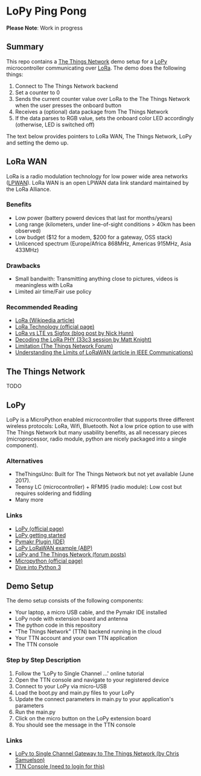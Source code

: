 # LoPy Ping Pong

**Please Note**: Work in progress

## Summary

This repo contains a [The Things Network](https://www.thethingsnetwork.org/)  demo setup for a [LoPy](https://www.pycom.io/product/lopy/) microcontroller communicating over [LoRa](https://www.lora-alliance.org/What-Is-LoRa/Technology).
The demo does the following things:

1. Connect to The Things Network backend
2. Set a counter to 0
3. Sends the current counter value over LoRa to the The Things Network when the user presses the onboard button
4. Receives a (optional) data package from The Things Network
5. If the data parses to RGB value, sets the onboard color LED accordingly (otherwise, LED is switched off)

The text below provides pointers to LoRa WAN, The Things Network, LoPy and setting the demo up.

## LoRa WAN

LoRa is a radio modulation technology for low power wide area networks ([LPWAN](https://en.wikipedia.org/wiki/LPWAN)). 
LoRa WAN is an open LPWAN data link standard maintained by the LoRa Alliance.

### Benefits
* Low power (battery powerd devices that last for months/years)
* Long range (kilometers, under line-of-sight conditions > 40km has been observed)
* Low budget ($12 for a modem, $200 for a gateway, OSS stack)
* Unlicenced spectrum (Europe/Africa 868MHz, Americas 915MHz, Asia 433MHz)

### Drawbacks
* Small bandwith: Transmitting anything close to pictures, videos is meaningless with LoRa
* Limited air time/Fair use policy 

### Recommended Reading
* [LoRa (Wikipedia article)](https://en.wikipedia.org/wiki/LPWAN)
* [LoRa Technology (official page)](https://www.lora-alliance.org/What-Is-LoRa/Technology)
* [LoRa vs LTE vs Sigfox (blog post by Nick Hunn)](http://www.nickhunn.com/lora-vs-lte-m-vs-sigfox/)
* [Decoding the LoRa PHY (33c3 session by Matt Knight)](https://media.ccc.de/v/33c3-7945-decoding_the_lora_phy#video&t=129)
* [Limitation (The Things Network Forum)](https://www.thethingsnetwork.org/forum/t/limitations-data-rate-packet-size-30-seconds-uplink-and-10-messages-downlink-per-day-fair-access-policy/1300)
* [Understanding the Limits of LoRaWAN (article in IEEE Communications)](https://arxiv.org/pdf/1607.08011.pdf)

## The Things Network

TODO

## LoPy

LoPy is a MicroPython enabled microcontroller that supports three different wireless protocols: LoRa, Wifi, Bluetooth. Not a low price option to use with The Things Network but many usability benefits, as all necessary pieces (microprocessor, radio module, python are nicely packaged into a single component).

### Alternatives
* TheThingsUno: Built for The Things Network but not yet available (June 2017).
* Teensy LC (microcontroller) + RFM95 (radio module): Low cost but requires soldering and fiddling
* Many more

### Links
* [LoPy (official page)](https://www.pycom.io/product/lopy/)
* [LoPy getting started](https://docs.pycom.io/pycom_esp32/pycom_esp32/getstarted.html)
* [Pymakr Plugin (IDE)](https://docs.pycom.io/pycom_esp32/pycom_esp32/toolsandfeatures.html#pymakr-ide)
* [LoPy LoRaWAN example (ABP)](https://docs.pycom.io/pycom_esp32/pycom_esp32/tutorial/includes/lora-abp.html)
* [LoPy and The Things Network (forum posts)](https://www.thethingsnetwork.org/forum/search?q=lopy)
* [Micropython (official page)](https://micropython.org/)
* [Dive into Python 3](http://www.diveintopython3.net/)


## Demo Setup

The demo setup consists of the following components:
* Your laptop, a micro USB cable, and the Pymakr IDE installed
* LoPy node with extension board and antenna 
* The python code in this repository
* "The Things Network" (TTN) backend running in the cloud
* Your TTN account and your own TTN application
* The TTN console

### Step by Step Description

1. Follow the 'LoPy to Single Channel ...' online tutorial
2. Open the TTN console and navigate to your registered device
2. Connect to your LoPy via micro-USB
3. Load the boot.py and main.py files to your LoPy
4. Update the connect parameters in main.py to your application's parameters
5. Run the main.py
6. Click on the micro button on the LoPy extension board
7. You should see the message in the TTN console

### Links
* [LoPy to Single Channel Gateway to The Things Network (by Chris Samuelson)](https://www.hackster.io/ChrisSamuelson/lopy-to-single-channel-gateway-to-the-things-network-08f642)
* [TTN Console (need to login for this)](https://console.thethingsnetwork.org/)
